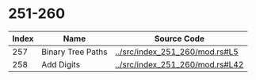 # 251-260

Index | Name    | Source Code
----- | ------- | -----------
257   | Binary Tree Paths | [../src/index_251_260/mod.rs#L5](../src/index_251_260/mod.rs#L5)
258   | Add Digits | [../src/index_251_260/mod.rs#L42](../src/index_251_260/mod.rs#L42)
